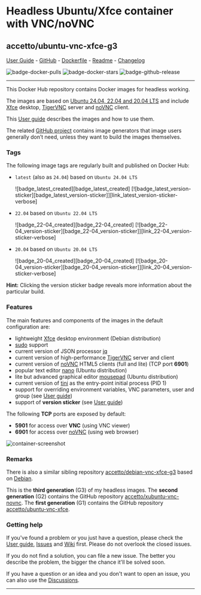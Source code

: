 # Headless Ubuntu/Xfce container with VNC/noVNC

## accetto/ubuntu-vnc-xfce-g3

[User Guide][this-user-guide] - [GitHub][this-github] - [Dockerfile][this-dockerfile] - [Readme][this-readme-full] - [Changelog][this-changelog]

![badge-docker-pulls][badge-docker-pulls]
![badge-docker-stars][badge-docker-stars]
![badge-github-release][badge-github-release]

***

This Docker Hub repository contains Docker images for headless working.

The images are based on [Ubuntu 24.04, 22.04 and 20.04 LTS][docker-ubuntu] and include [Xfce][xfce] desktop, [TigerVNC][tigervnc] server and [noVNC][novnc] client.

This [User guide][this-user-guide] describes the images and how to use them.

The related [GitHub project][this-github] contains image generators that image users generally don’t need, unless they want to build the images themselves.

### Tags

The following image tags are regularly built and published on Docker Hub:

<!-- markdownlint-disable MD052 -->

- `latest` (also as `24.04`) based on `Ubuntu 24.04 LTS`

    ![badge_latest_created][badge_latest_created]
    [![badge_latest_version-sticker][badge_latest_version-sticker]][link_latest_version-sticker-verbose]

- `22.04` based on `Ubuntu 22.04 LTS`

    ![badge_22-04_created][badge_22-04_created]
    [![badge_22-04_version-sticker][badge_22-04_version-sticker]][link_22-04_version-sticker-verbose]

- `20.04` based on `Ubuntu 20.04 LTS`

    ![badge_20-04_created][badge_20-04_created]
    [![badge_20-04_version-sticker][badge_20-04_version-sticker]][link_20-04_version-sticker-verbose]

<!-- markdownlint-enable MD052 -->

**Hint:** Clicking the version sticker badge reveals more information about the particular build.

### Features

The main features and components of the images in the default configuration are:

- lightweight [Xfce][xfce] desktop environment (Debian distribution)
- [sudo][sudo] support
- current version of JSON processor [jq][jq]
- current version of high-performance [TigerVNC][tigervnc] server and client
- current version of [noVNC][novnc] HTML5 clients (full and lite) (TCP port **6901**)
- popular text editor [nano][nano] (Ubuntu distribution)
- lite but advanced graphical editor [mousepad][mousepad] (Ubuntu distribution)
- current version of [tini][tini] as the entry-point initial process (PID 1)
- support for overriding environment variables, VNC parameters, user and group (see [User guide][this-user-guide-using-containers])
- support of **version sticker** (see [User guide][this-user-guide-version-sticker])

The following **TCP** ports are exposed by default:

- **5901** for access over **VNC** (using VNC viewer)
- **6901** for access over [noVNC][novnc] (using web browser)

![container-screenshot][this-screenshot-container]

### Remarks

There is also a similar sibling repository [accetto/debian-vnc-xfce-g3][accetto-dockerhub-debian-vnc-xfce-g3] based on [Debian][docker-debian].

This is the **third generation** (G3) of my headless images.
The **second generation** (G2) contains the GitHub repository [accetto/xubuntu-vnc-novnc][accetto-github-xubuntu-vnc-novnc].
The **first generation** (G1) contains the GitHub repository [accetto/ubuntu-vnc-xfce][accetto-github-ubuntu-vnc-xfce].

### Getting help

If you've found a problem or you just have a question, please check the [User guide][this-user-guide], [Issues][this-issues] and [Wiki][this-wiki] first.
Please do not overlook the closed issues.

If you do not find a solution, you can file a new issue.
The better you describe the problem, the bigger the chance it'll be solved soon.

If you have a question or an idea and you don't want to open an issue, you can also use the [Discussions][this-discussions].

***

[this-user-guide]: https://accetto.github.io/user-guide-g3/

[this-user-guide-version-sticker]: https://accetto.github.io/user-guide-g3/version-sticker/

[this-user-guide-using-containers]: https://accetto.github.io/user-guide-g3/using-containers/

[this-changelog]: https://github.com/accetto/ubuntu-vnc-xfce-g3/blob/master/CHANGELOG.md

[this-github]: https://github.com/accetto/ubuntu-vnc-xfce-g3/

[this-issues]: https://github.com/accetto/ubuntu-vnc-xfce-g3/issues

[this-readme-full]: https://github.com/accetto/ubuntu-vnc-xfce-g3/blob/master/docker/xfce/README.md

[this-wiki]: https://github.com/accetto/ubuntu-vnc-xfce-g3/wiki

[this-discussions]: https://github.com/accetto/ubuntu-vnc-xfce-g3/discussions

[this-dockerfile]: https://github.com/accetto/ubuntu-vnc-xfce-g3/blob/master/docker/Dockerfile.xfce.24-04

[this-screenshot-container]: https://raw.githubusercontent.com/accetto/ubuntu-vnc-xfce-g3/master/docker/doc/images/animation-ubuntu-vnc-xfce-g3.gif

[accetto-github-xubuntu-vnc-novnc]: https://github.com/accetto/xubuntu-vnc-novnc/

[accetto-github-ubuntu-vnc-xfce]: https://github.com/accetto/ubuntu-vnc-xfce

[accetto-dockerhub-debian-vnc-xfce-g3]: https://hub.docker.com/r/accetto/debian-vnc-xfce-g3

[docker-ubuntu]: https://hub.docker.com/_/ubuntu/
[docker-debian]: https://hub.docker.com/_/debian/

[jq]: https://stedolan.github.io/jq/
[mousepad]: https://github.com/codebrainz/mousepad
[nano]: https://www.nano-editor.org/
[novnc]: https://github.com/kanaka/noVNC
[sudo]: https://www.sudo.ws/
[tigervnc]: http://tigervnc.org
[tini]: https://github.com/krallin/tini
[xfce]: http://www.xfce.org

[badge-github-release]: https://badgen.net/github/release/accetto/ubuntu-vnc-xfce-g3?icon=github&label=GitHub

[badge-docker-pulls]: https://badgen.net/docker/pulls/accetto/ubuntu-vnc-xfce-g3?icon=docker&label=pulls

[badge-docker-stars]: https://badgen.net/docker/stars/accetto/ubuntu-vnc-xfce-g3?icon=docker&label=stars

<!-- Appendix will be added by util-readme.sh -->
